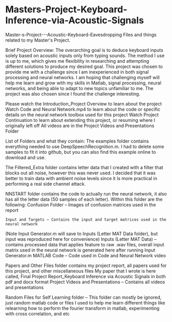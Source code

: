 # Masters-Project-Keyboard-Inference-via-Acoustic-Signals

Master-s-Project---Acoustic-Keyboard-Eavesdropping
Files and things related to my Master's Project.

Brief Project Overview: The overarching goal is to deduce keyboard inputs solely based on acoustic inputs only from typing sounds. The method I use is up to me, which gives me flexibility in researching and attempting different solutions to produce my desired goal. This project was chosen to provide me with a challenge since I am inexperienced in both signal processing and neural networks. I am hoping that challenging myself will help me learn and grow with my skills in Matlab, signal processing, neural networks, and being able to adapt to new topics unfamiliar to me. The project was also chosen since I found the challenge interesting.

Please watch the Introduction_Project Overview to learn about the project
Watch Code and Neural Network.mp4 to learn about the code or specific details on the neural network toolbox used for this project
Watch Project Continuation to learn about extending this project, or resuming where I originally left off 
All videos are in the Project Videos and Presentations Folder



List of Folders and what they contain:
The examples folder contains everything needed to use DeepSpeechRecognition.m. I had to delete some samples to fit it into github, but you can also find this example online to download and use.

The Filtered_Extra folder contains letter data that I created with a filter that blocks out all noise, however this was never used. I decided that it was better to train data with ambient noise levels since it Is more practical in performing a real side channel attack.

NNSTART folder contains the code to actually run the neural network, it also has all the letter data (50 samples of each letter). Within this folder are the following:
	Confusion Folder – Images of confusion matrices used in the report

	Input and Targets – Contains the input and target matrices used in the neural network
(Note Input Generator.m will save to Inputs (Letter MAT Data folder), but input was reproduced here for convenience) 
Inputs (Letter MAT Data) – contains processed data that applies feature to raw .wav files, overall input matrix used in the neural network is generated here after running Input Generator.m
	MATLAB Code – Code used in Code and Neural Network video

Papers and Other Files folder contains my project report, all papers used for this project, and other miscellaneous files 
	My paper that I wrote is here called, Final Project Report_Keyboard Inference via Acoustic Signals in both pdf and docx format
Project Videos and Presentations – Contains all videos and presentations 

Random Files for Self Learning folder – This folder can mostly be ignored, just random matlab code or files I used to help me learn different things like relearning how to perform the fourier transform in matlab, experimenting with cross correlation, and etc
